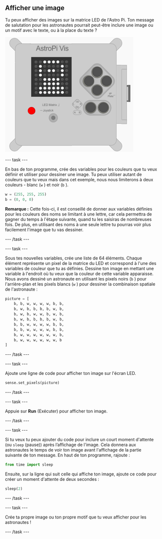 ## Afficher une image

Tu peux afficher des images sur la matrice LED de l'Astro Pi. Ton message de salutation pour les astronautes pourrait peut-être inclure une image ou un motif avec le texte, ou à la place du texte ?

![Astronaute](images/astronaut-pic.png)

\--- task \---

En bas de ton programme, crée des variables pour les couleurs que tu veux définir et utiliser pour dessiner une image. Tu peux utiliser autant de couleurs que tu veux mais dans cet exemple, nous nous limiterons à deux couleurs - blanc (`w` ) et noir (`b` ).

```python
w = (255, 255, 255)
b = (0, 0, 0)
```

**Remarque :** Cette fois-ci, il est conseillé de donner aux variables définies pour les couleurs des noms se limitant à une lettre, car cela permettra de gagner du temps à l'étape suivante, quand tu les saisiras de nombreuses fois. De plus, en utilisant des noms à une seule lettre tu pourras voir plus facilement l'image que tu vas dessiner.

\--- /task \---

\--- task \---

Sous tes nouvelles variables, crée une liste de 64 éléments. Chaque élément représente un pixel de la matrice du LED et correspond à l'une des variables de couleur que tu as définies. Dessine ton image en mettant une variable à l'endroit où tu veux que la couleur de cette variable apparaisse. Nous avons dessiné un astronaute en utilisant les pixels noirs (`b` ) pour l'arrière-plan et les pixels blancs (`w` ) pour dessiner la combinaison spatiale de l'astronaute :

```python
picture = [
    b, b, w, w, w, w, b, b,
    b, w, b, b, b, b, w, b,
    b, w, b, w, w, b, w, b,
    b, w, b, b, b, b, w, b,
    b, b, w, w, w, w, b, b,
    b, b, w, w, w, w, b, b,
    b, w, w, w, w, w, w, b,
    b, w, w, w, w, w, w, b
]
```

\--- /task \---

\--- task \---

Ajoute une ligne de code pour afficher ton image sur l'écran LED.

```python
sense.set_pixels(picture)
```

\--- /task \---

\--- task \---

Appuie sur **Run** (Exécuter) pour afficher ton image.

\--- /task \---

\--- task \---

Si tu veux tu peux ajouter du code pour inclure un court moment d'attente (ou `sleep` (pause)) après l’affichage de l'image. Cela donnera aux astronautes le temps de voir ton image avant l'affichage de la partie suivante de ton message. En haut de ton programme, rajoute :

```python
from time import sleep
```

Ensuite, sur la ligne qui suit celle qui affiche ton image, ajoute ce code pour créer un moment d'attente de deux secondes :

```python
sleep(2)
```

\--- /task \---

\--- task \---

Crée ta propre image ou ton propre motif que tu veux afficher pour les astronautes !

\--- /task \---